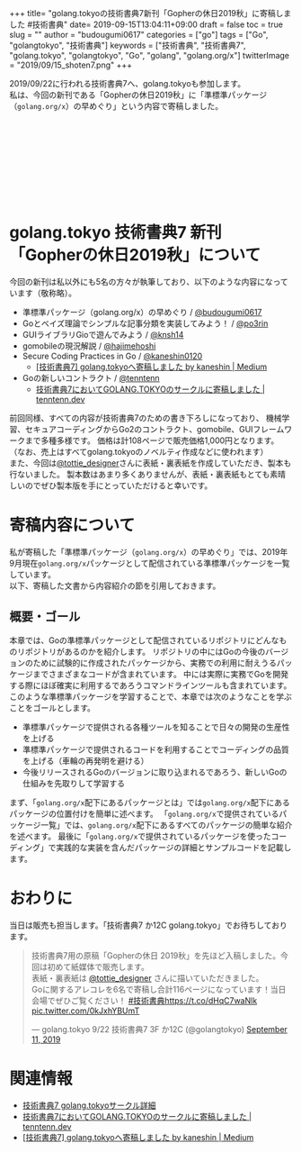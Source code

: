 +++
title= "golang.tokyoの技術書典7新刊「Gopherの休日2019秋」に寄稿しました #技術書典"
date= 2019-09-15T13:04:11+09:00
draft = false
toc = true
slug = ""
author = "budougumi0617"
categories = ["go"]
tags = ["Go", "golangtokyo", "技術書典"]
keywords = ["技術書典", "技術書典7", "golang.tokyo", "golangtokyo", "Go", "golang", "golang.org/x"]
twitterImage = "2019/09/15_shoten7.png"
+++

2019/09/22に行われる技術書典7へ、golang.tokyoも参加します。  
私は、今回の新刊である「Gopherの休日2019秋」に「準標準パッケージ（`golang.org/x`）の早めぐり」という内容で寄稿しました。

<div class="iframely-embed"><div class="iframely-responsive" style="height: 140px; padding-bottom: 0;"><a href="https://techbookfest.org/event/tbf07/circle/5174941137764352" data-iframely-url="//cdn.iframe.ly/yAYopWf"></a></div></div><script async src="//cdn.iframe.ly/embed.js" charset="utf-8"></script>

<!--more-->

# golang.tokyo 技術書典7 新刊「Gopherの休日2019秋」について
今回の新刊は私以外にも5名の方々が執筆しており、以下のような内容になっています（敬称略）。

- 準標準パッケージ（golang.org/x）の早めぐり / [@budougumi0617][budougumi0617]
- Goとベイズ理論でシンプルな記事分類を実装してみよう！ / [@po3rin][po3rin]
- GUIライブラリGioで遊んでみよう / [@knsh14][knsh14]
- gomobileの現況解説 / [@hajimehoshi][hajimehoshi]
- Secure Coding Practices in Go / [@kaneshin0120][kaneshin]
  - [\[技術書典7\] golang.tokyoへ寄稿しました by kaneshin | Medium][kaneshin_blog]
- Goの新しいコントラクト / [@tenntenn][tenntenn]
  - [技術書典7においてGOLANG.TOKYOのサークルに寄稿しました | tenntenn.dev][tenntenn_blog]

前回同様、すべての内容が技術書典7のための書き下ろしになっており、
機械学習、セキュアコーディングからGo2のコントラクト、gomobile、GUIフレームワークまで多種多様です。
価格は計108ページで販売価格1,000円となります。 （なお、売上はすべてgolang.tokyoのノベルティ作成などに使われます）  
また、今回は[@tottie_designer][tottie]さんに表紙・裏表紙を作成していただき、製本も行ないました。
製本数はあまり多くありませんが、表紙・裏表紙もとても素晴しいのでぜひ製本版を手にとっていただけると幸いです。

[budougumi0617]: https://twitter.com/budougumi0617
[knsh14]: https://twitter.com/knsh14
[po3rin]: https://twitter.com/po3rin
[hajimehoshi]: https://twitter.com/hajimehoshi
[kaneshin]: https://twitter.com/tottie_designer
[tenntenn]: https://twitter.com/tenntenn
[tottie]: https://twitter.com/tottie_designer

# 寄稿内容について
私が寄稿した「準標準パッケージ（`golang.org/x`）の早めぐり」では、2019年9月現在`golang.org/x`パッケージとして配信されている準標準パッケージを一覧しています。  
以下、寄稿した文書から内容紹介の節を引用しておきます。

## 概要・ゴール
本章では、Goの準標準パッケージとして配信されているリポジトリにどんなものリポジトリがあるのかを紹介します。
リポジトリの中にはGoの今後のバージョンのために試験的に作成されたパッケージから、実務での利用に耐えうるパッケージまでさまざまなコードが含まれています。
中には実際に実務でGoを開発する際にほぼ確実に利用するであろうコマンドラインツールも含まれています。
このような準標準パッケージを学習することで、本章では次のようなことを学ぶことをゴールとします。  

 * 準標準パッケージで提供される各種ツールを知ることで日々の開発の生産性を上げる
 * 準標準パッケージで提供されるコードを利用することでコーディングの品質を上げる（車輪の再発明を避ける）
 * 今後リリースされるGoのバージョンに取り込まれるであろう、新しいGoの仕組みを先取りして学習する

まず、「`golang.org/x`配下にあるパッケージとは」では`golang.org/x`配下にあるパッケージの位置付けを簡単に述べます。
「`golang.org/x`で提供されているパッケージ一覧」では、`golang.org/x`配下にあるすべてのパッケージの簡単な紹介を述べます。
最後に「`golang.org/x`で提供されているパッケージを使ったコーディング」で実践的な実装を含んだパッケージの詳細とサンプルコードを記載します。


# おわりに
当日は販売も担当します。「技術書典7 か12C golang.tokyo」でお待ちしております。

<blockquote class="twitter-tweet"><p lang="ja" dir="ltr">技術書典7用の原稿「Gopherの休日 2019秋」を先ほど入稿しました。今回は初めて紙媒体で販売します。<br>表紙・裏表紙は <a href="https://twitter.com/tottie_designer?ref_src=twsrc%5Etfw">@tottie_designer</a> さんに描いていただきました。<br>Goに関するアレコレを6名で寄稿し合計116ページになっています！当日会場でぜひご覧ください！ <a href="https://twitter.com/hashtag/%E6%8A%80%E8%A1%93%E6%9B%B8%E5%85%B8?src=hash&amp;ref_src=twsrc%5Etfw">#技術書典</a><a href="https://t.co/dHqC7waNlk">https://t.co/dHqC7waNlk</a> <a href="https://t.co/0kJxhYBUmT">pic.twitter.com/0kJxhYBUmT</a></p>&mdash; golang.tokyo 9/22 技術書典7 3F か12C (@golangtokyo) <a href="https://twitter.com/golangtokyo/status/1171657235652653056?ref_src=twsrc%5Etfw">September 11, 2019</a></blockquote> <script async src="https://platform.twitter.com/widgets.js" charset="utf-8"></script>

# 関連情報
- [技術書典7 golang.tokyoサークル詳細](https://techbookfest.org/event/tbf07/circle/5174941137764352)
- [技術書典7においてGOLANG.TOKYOのサークルに寄稿しました | tenntenn.dev][tenntenn_blog]
- [\[技術書典7\] golang.tokyoへ寄稿しました by kaneshin | Medium][kaneshin_blog]

[tenntenn_blog]: https://tenntenn.dev/ja/posts/shoten7-golangtokyo/
[kaneshin_blog]: https://medium.com/@kaneshin0120/%E6%8A%80%E8%A1%93%E6%9B%B8%E5%85%B87-golang-tokyo%E3%81%AB%E5%AF%84%E7%A8%BF%E3%81%97%E3%81%BE%E3%81%97%E3%81%9F-e6197d7e12ac
